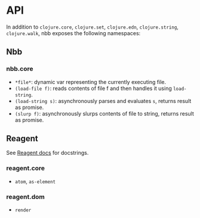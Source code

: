 # API

In addition to `clojure.core`, `clojure.set`, `clojure.edn`, `clojure.string`,
`clojure.walk`, nbb exposes the following namespaces:

## Nbb

### nbb.core

- `*file*`: dynamic var representing the currently executing file.
- `(load-file f)`: reads contents of file f and then handles it using `load-string`.
- `(load-string s)`: asynchronously parses and evaluates `s`, returns result as promise.
- `(slurp f)`: asynchronously slurps contents of file to string, returns result as promise.

## Reagent

See [Reagent docs](http://reagent-project.github.io/docs/master/) for docstrings.

### reagent.core

- `atom`, `as-element`

### reagent.dom

- `render`

